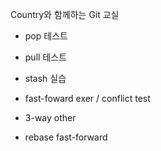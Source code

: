 Country와 함께하는 Git 교실

- pop 테스트
- pull 테스트
- stash 실습


- fast-foward exer / conflict test
- 3-way other

- rebase fast-forward
